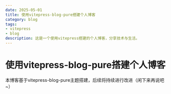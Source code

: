 ```yaml
---
date: 2025-05-01
title: 使用vitepress-blog-pure搭建个人博客
category: blog
tags:
- vitepress
- blog
description: 这是一个使用vitepress搭建的个人博客，分享技术与生活。
---
```


# 使用vitepress-blog-pure搭建个人博客

本博客基于vitepress-blog-pure主题搭建，后续将持续进行改进（闲下来再说吧~）
